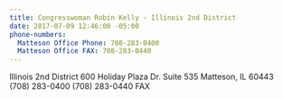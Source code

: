 ```yaml
---
title: Congresswoman Robin Kelly - Illinois 2nd District
date: 2017-07-09 12:46:00 -05:00
phone-numbers:
  Matteson Office Phone: 708-283-0400
  Matteson Office FAX: 708-283-0440
---
```


Illinois 2nd District
600 Holiday Plaza Dr. Suite 535
Matteson, IL  60443
(708) 283-0400
(708) 283-0440 FAX